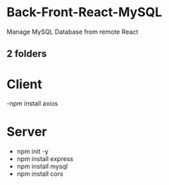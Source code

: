 # Back-Front-React-MySQL
Manage MySQL Database from remote React

## 2 folders

# Client

-npm install axios

# Server

- npm init -y
- npm install express
- npm install mysql
- npm install cors
